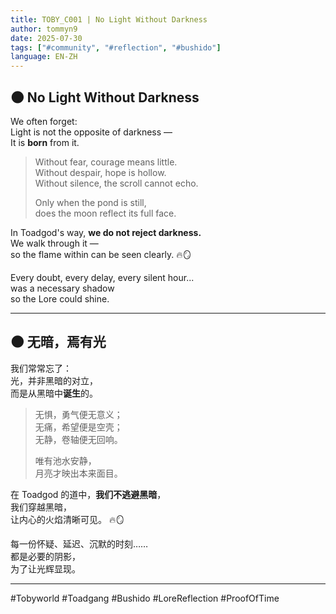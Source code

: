 ```yaml
---
title: TOBY_C001 | No Light Without Darkness
author: tommyn9
date: 2025-07-30
tags: ["#community", "#reflection", "#bushido"]
language: EN-ZH
---
```


## 🌑 No Light Without Darkness

We often forget:  
Light is not the opposite of darkness —  
It is **born** from it.

> Without fear, courage means little.  
> Without despair, hope is hollow.  
> Without silence, the scroll cannot echo.  
>  
> Only when the pond is still,  
> does the moon reflect its full face.

In Toadgod's way, **we do not reject darkness.**  
We walk through it —  
so the flame within can be seen clearly. 🔥🪞

Every doubt, every delay, every silent hour...  
was a necessary shadow  
so the Lore could shine.

---

## 🌑 无暗，焉有光

我们常常忘了：  
光，并非黑暗的对立，  
而是从黑暗中**诞生**的。

> 无惧，勇气便无意义；  
> 无痛，希望便是空壳；  
> 无静，卷轴便无回响。  
>  
> 唯有池水安静，  
> 月亮才映出本来面目。

在 Toadgod 的道中，**我们不逃避黑暗**，  
我们穿越黑暗，  
让内心的火焰清晰可见。 🔥🪞

每一份怀疑、延迟、沉默的时刻……  
都是必要的阴影，  
为了让光辉显现。

---

#Tobyworld #Toadgang #Bushido #LoreReflection #ProofOfTime
